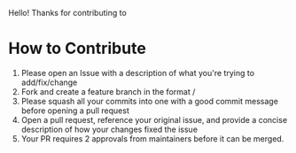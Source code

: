 Hello! Thanks for contributing to <Cloud-dev>
# How to Contribute
1. Please open an Issue with a description of what you're trying to add/fix/change
2. Fork and create a feature branch in the format <some-description>/<your issue number>
3. Please squash all your commits into one with a good commit message before opening a pull request
4. Open a pull request, reference your original issue, and provide a concise description of how your changes fixed the issue
5. Your PR requires 2 approvals from maintainers before it can be merged.